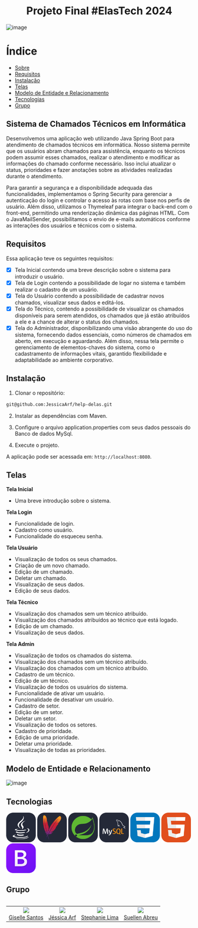 <h1 align="center">Projeto Final #ElasTech 2024</h1>

![image](https://github.com/JessicaArf/help-delas/assets/106780748/9ce15472-3445-4e8f-8ad3-89a0ff434811)

# Índice
<!--ts-->

   * [Sobre](#sistema-de-chamados-técnicos-em-informática)
   * [Requisitos](#requisitos)
   * [Instalação](#instalação)
   * [Telas](#telas)
   * [Modelo de Entidade e Relacionamento](#modelo-de-entidade-e-relacionamento)
   * [Tecnologias](#tecnologias)
   * [Grupo](#grupo)
 
<!--te-->

## Sistema de Chamados Técnicos em Informática

Desenvolvemos uma aplicação web utilizando Java Spring Boot para atendimento de chamados técnicos em informática. Nosso sistema permite que os usuários abram chamados para assistência, enquanto os técnicos podem assumir esses chamados, realizar o atendimento e modificar as informações do chamado conforme necessário. Isso inclui atualizar o status, prioridades e fazer anotações sobre as atividades realizadas durante o atendimento.

Para garantir a segurança e a disponibilidade adequada das funcionalidades, implementamos o Spring Security para gerenciar a autenticação do login e controlar o acesso às rotas com base nos perfis de usuário. Além disso, utilizamos o Thymeleaf para integrar o back-end com o front-end, permitindo uma renderização dinâmica das páginas HTML. Com o JavaMailSender, possibilitamos o envio de e-mails automáticos conforme as interações dos usuários e técnicos com o sistema.

## Requisitos

Essa aplicação teve os seguintes requisitos:

- [x] Tela Inicial contendo uma breve descrição sobre o sistema para introduzir o usuário.<br>
- [x] Tela de Login contendo a possibilidade de logar no sistema e também realizar o cadastro de um usuário.<br>
- [x] Tela do Usuário contendo a possibilidade de cadastrar novos chamados, visualizar seus dados e editá-los.<br>
- [x] Tela do Técnico, contendo a possibilidade de visualizar os chamados disponíveis para serem atendidos, os chamados que já estão atribuídos a ele e a chance de alterar o status dos chamados.<br>
- [x] Tela do Administrador, disponibilizando uma visão abrangente do uso do sistema, fornecendo dados essenciais, como números de chamados em aberto, em execução e aguardando. Além disso, nessa tela permite o gerenciamento de elementos-chaves do sistema, como o cadastramento de informações vitais, garantido flexibilidade e adaptabilidade ao ambiente corporativo.<br>

## Instalação

1. Clonar o repositório:

```bash
git@github.com:JessicaArf/help-delas.git
```

2. Instalar as dependências com Maven.

3. Configure o arquivo application.properties com seus dados pessoais do Banco de dados MySql.

4. Execute o projeto.

A aplicação pode ser acessada em: `http://localhost:8080`.

## Telas

<strong>Tela Inicial</strong>
<ul>
  <li>Uma breve introdução sobre o sistema.</li>
</ul>

<strong>Tela Login</strong>
<ul>
  <li>Funcionalidade de login.</li>
  <li>Cadastro como usuário.</li>
  <li>Funcionalidade do esqueceu senha.</li>
</ul>

<strong>Tela Usuário</strong>
<ul>
  <li>Visualização de todos os seus chamados.</li>
  <li>Criação de um novo chamado.</li>
  <li>Edição de um chamado.</li>
  <li>Deletar um chamado.</li>
  <li>Visualização de seus dados.</li>
  <li>Edição de seus dados.</li>
</ul>

<strong>Tela Técnico</strong>
<ul>
  <li>Visualização dos chamados sem um técnico atribuído.</li>
  <li>Visualização dos chamados atribuídos ao técnico que está logado.</li>
  <li>Edição de um chamado.</li>
  <li>Visualização de seus dados.</li>
</ul>

<strong>Tela Admin</strong>
<ul>
  <li>Visualização de todos os chamados do sistema.</li>
  <li>Visualização dos chamados sem um técnico atribuído.</li>
  <li>Visualização dos chamados com um técnico atribuído.</li>
  <li>Cadastro de um técnico.</li>
  <li>Edição de um técnico.</li>
  <li>Visualização de todos os usuários do sistema.</li>
  <li>Funcionalidade de ativar um usuário.</li>
  <li>Funcionalidade de desativar um usuário.</li>
  <li>Cadastro de setor.</li>
  <li>Edição de um setor.</li>
  <li>Deletar um setor.</li>
  <li>Visualização de todos os setores.</li>
  <li>Cadastro de prioridade.</li>
  <li>Edição de uma prioridade.</li>
  <li>Deletar uma prioridade.</li>
  <li>Visualização de todas as prioridades.</li>
</ul>

## Modelo de Entidade e Relacionamento

![image](https://github.com/JessicaArf/help-delas/assets/106780748/b83b2e7e-30b7-4049-94c5-af924fb0f910)


## Tecnologias
<div align="left">
<img src="https://raw.githubusercontent.com/tandpfun/skill-icons/main/icons/Java-Dark.svg" width=80"/>
<img src="https://raw.githubusercontent.com/tandpfun/skill-icons/main/icons/Maven-Dark.svg" width="80"/>
  <img src="https://raw.githubusercontent.com/tandpfun/skill-icons/main/icons/Spring-Dark.svg" width="80"/>
<img src="https://raw.githubusercontent.com/tandpfun/skill-icons/main/icons/MySQL-Dark.svg" width="80"/>
<img src="https://raw.githubusercontent.com/tandpfun/skill-icons/main/icons/CSS.svg" width="80"/>
<img src="https://raw.githubusercontent.com/tandpfun/skill-icons/main/icons/HTML.svg" width="80"/> 
<img src="https://raw.githubusercontent.com/tandpfun/skill-icons/main/icons/Bootstrap.svg" width="80"/> 
</div>

## Grupo
<table align="left">
  <tr>
   <td align="center"> <img src="https://avatars.githubusercontent.com/u/91222725?v=4" width=175/></br><a href="https://github.com/GiselleKSS">Giselle Santos</a>
   </td>
   <td align="center"> <img src="https://avatars.githubusercontent.com/u/106780748?v=4" width=175/></br><a href="https://github.com/JessicaArf">Jéssica Arf</a>
   </td>
   <td align="center"> <img src="https://avatars.githubusercontent.com/u/10958007?v=4" width=175/></br><a href="https://github.com/slrocha">Stephanie Lima</a>
   </td>
   <td align="center"> <img src="https://avatars.githubusercontent.com/u/161541448?v=4" width=175/></br><a href="https://github.com/DevSuellen">Suellen Abreu</a>
   </td>
</table>
